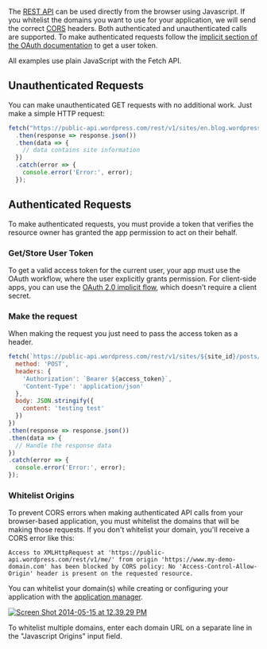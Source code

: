 The [REST API](https://developer.wordpress.com/docs/api/) can be used directly from the browser using Javascript. If you whitelist the domains you want to use for your application, we will send the correct [CORS](https://developer.mozilla.org/en-US/docs/Web/HTTP/Access_control_CORS) headers. Both authenticated and unauthenticated calls are supported. To make authenticated requests follow the [implicit section of the OAuth documentation](https://developer.wordpress.com/docs/oauth2/) to get a user token.

All examples use plain JavaScript with the Fetch API.

## Unauthenticated Requests

You can make unauthenticated GET requests with no additional work. Just make a simple HTTP request:

```js
fetch("https://public-api.wordpress.com/rest/v1/sites/en.blog.wordpress.com/")
  .then(response => response.json())
  .then(data => {
    // data contains site information
  })
  .catch(error => {
    console.error('Error:', error);
  });
```

## Authenticated Requests

To make authenticated requests, you must provide a token that verifies the resource owner has granted the app permission to act on their behalf.

### Get/Store User Token

To get a valid access token for the current user, your app must use the OAuth workflow, where the user explicitly grants permission. For client-side apps, you can use the [OAuth 2.0 implicit flow](https://developer.wordpress.com/docs/oauth2/), which doesn’t require a client secret.

### Make the request

When making the request you just need to pass the access token as a header.

```js
fetch(`https://public-api.wordpress.com/rest/v1/sites/${site_id}/posts/new`, {
  method: 'POST',
  headers: {
    'Authorization': `Bearer ${access_token}`,
    'Content-Type': 'application/json'
  },
  body: JSON.stringify({
    content: 'testing test'
  })
})
.then(response => response.json())
.then(data => {
  // Handle the response data
})
.catch(error => {
  console.error('Error:', error);
});
```

### Whitelist Origins

To prevent CORS errors when making authenticated API calls from your browser-based application, you must whitelist the domains that will be making those requests. If you don't whitelist your domain, you'll receive a CORS error like this:

```
Access to XMLHttpRequest at 'https://public-api.wordpress.com/rest/v1/me/' from origin 'https://www.my-demo-domain.com' has been blocked by CORS policy: No 'Access-Control-Allow-Origin' header is present on the requested resource.
```

You can whitelist your domain(s) while creating or configuring your application with the [application manager](https://developer.wordpress.com/apps/).


[![Screen Shot 2014-05-15 at 12.39.29 PM](https://wpdeveloperstaging.files.wordpress.com/2024/02/4e730-screen-shot-2014-05-15-at-12-39-29-pm.png)](https://wpdeveloperstaging.files.wordpress.com/2024/02/4e730-screen-shot-2014-05-15-at-12-39-29-pm.png)

To whitelist multiple domains, enter each domain URL on a separate line in the "Javascript Origins" input field.
